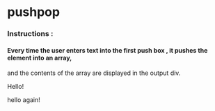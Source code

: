 # pushpop

### Instructions :

#### Every time the user enters text into the first push box , it pushes the element into an array,
and the contents of the array are displayed in the output div.

Hello!

hello again!

